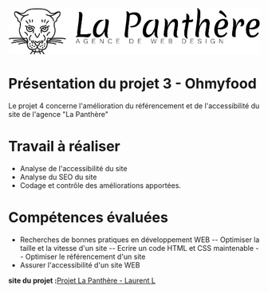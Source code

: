 ![logo du site](./img/compress/agence-la-panthere-monochrome-min.svg)

 
# Présentation du projet 3 - Ohmyfood 

Le projet 4 concerne l'amélioration du référencement  et de l'accessibilité du site de l'agence "La Panthère"


# Travail à réaliser 

- Analyse de l'accessibilité du site
- Analyse du SEO du site
- Codage et contrôle des améliorations apportées.

# Compétences évaluées 

- Recherches de bonnes pratiques en développement WEB
-- Optimiser la taille et la vitesse d'un site
-- Ecrire un code HTML et CSS maintenable
-- Optimiser le référencement d'un site
- Assurer l'accessibilité d'un site WEB


**site du projet :**[Projet La Panthère - Laurent L](https://laurent-lezardon.github.io/OC-P4-La_Panthere/)
